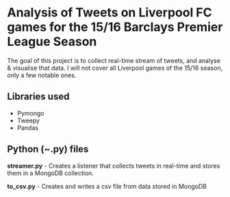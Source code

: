 # Analysis of Tweets on Liverpool FC games for the 15/16 Barclays Premier League Season
The goal of this project is to collect real-time stream of tweets, and analyse & visualise that data. I will not cover all Liverpool games of the 15/16 season, only a few notable ones.

## Libraries used
- Pymongo
- Tweepy
- Pandas

## Python (~.py) files 
**streamer.py** - Creates a listener that collects tweets in real-time and stores them in a MongoDB collection.

**to_csv.py** - Creates and writes a csv file from data stored in MongoDB